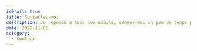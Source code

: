 ```yaml
---
isDraft: true
title: Contactez-moi
description: Je réponds à tous les emails, donnez-moi un peu de temps pour vous répondre au mieux.
date: 2022-11-01
category:
  - Contact
---
```


<!-- markdownlint-disable MD033 -->

<iframe class="contact-form" data-tally-src="https://tally.so/embed/n0VQBP?alignLeft=1&hideTitle=1&transparentBackground=1&dynamicHeight=1" width="100%" height="100" frameborder="0" marginheight="0" marginwidth="0" title="Besoin de conseils pour devenir sobre ? Contactez-moi !
"></iframe><script>var d=document,w="https://tally.so/widgets/embed.js",v=function(){"undefined"!=typeof Tally?Tally.loadEmbeds():d.querySelectorAll("iframe[data-tally-src]:not([src])").forEach((function(e){e.src=e.dataset.tallySrc}))};if(d.querySelector('script[src="'+w+'"]'))v();else{var s=d.createElement("script");s.src=w,s.onload=v,s.onerror=v,d.body.appendChild(s);}</script>
